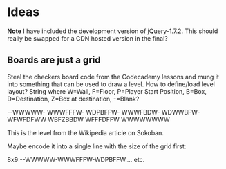 # Ideas

**Note** I have included the development version of jQuery-1.7.2. This should really be swapped for a CDN hosted version in the final?

## Boards are just a grid
Steal the checkers board code from the Codecademy lessons and mung it into something that can be used to draw a level.
How to define/load level layout? String where W=Wall, F=Floor, P=Player Start Position, B=Box, D=Destination, Z=Box at destination, -=Blank?

--WWWWW-
WWWFFFW-
WDPBFFW-
WWWFBDW-
WDWWBFW-
WFWFDFWW
WBFZBBDW
WFFFDFFW
WWWWWWWW

This is the level from the Wikipedia article on Sokoban.

Maybe encode it into a single line with the size of the grid first:

8x9:--WWWWW-WWWFFFW-WDPBFFW.... etc.

